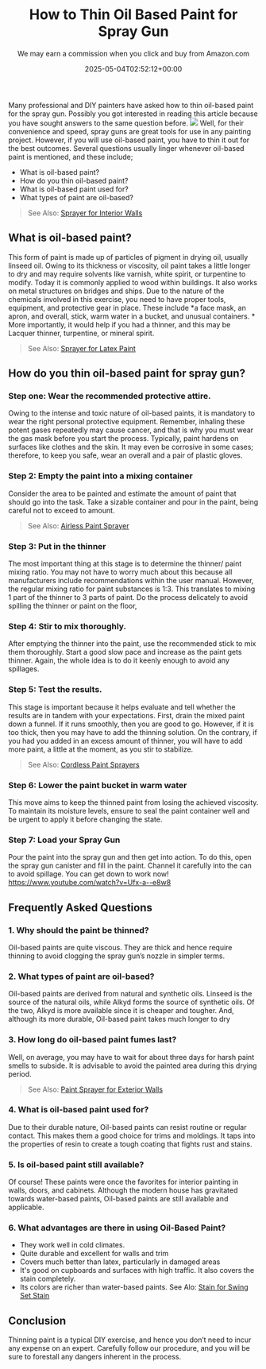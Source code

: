 ﻿---
author: We may earn a commission when you click and buy from Amazon.com
layout: post
title: How to Thin Oil Based Paint for Spray Gun
date: '2025-05-04T02:52:12+00:00'
categories:
- DIY Paintings
tags: []
slug: /how-to-thin-oil-based-paint-for-spray-gun/
lastmod: 2025-05-07T12:21:28+03:00
---

Many professional and DIY painters have asked how to thin oil-based paint for the spray gun. Possibly you got interested in reading this article because you have sought answers to the same question before.
![](/assets/img/img/)
Well, for their convenience and speed, spray guns are great tools for use in any painting project. However, if you will use oil-based paint, you have to thin it out for the best outcomes.
Several questions usually linger whenever oil-based paint is mentioned, and these include;
- What is oil-based paint?
- How do you thin oil-based paint?
- What is oil-based paint used for?
- What types of paint are oil-based?
> See Also:
> [Sprayer for Interior Walls](https://pestpolicy.com/best-paint-sprayer-for-interior-walls/)
## What is oil-based paint?
This form of paint is made up of particles of pigment in drying oil, usually linseed oil.
Owing to its thickness or viscosity, oil paint takes a little longer to dry and may require solvents like varnish, white spirit, or turpentine to modify. Today it is commonly applied to wood within buildings. It also works on metal structures on bridges and ships.
Due to the nature of the chemicals involved in this exercise, you need to have proper tools, equipment, and protective gear in place.
These include
*a face mask, an apron, and overall, stick, warm water in a bucket, and unusual containers. *
More importantly, it would help if you had a thinner, and this may be Lacquer thinner, turpentine, or mineral spirit.
> See Also:
> [Sprayer for Latex Paint](https://pestpolicy.com/best-sprayer-for-latex-paint/)
## How do you thin oil-based paint for spray gun?
### Step one: Wear the recommended protective attire.
Owing to the intense and toxic nature of oil-based paints, it is mandatory to wear the right personal protective equipment. Remember, inhaling these potent gases repeatedly may cause cancer, and that is why you must wear the gas mask before you start the process.
Typically, paint hardens on surfaces like clothes and the skin. It may even be corrosive in some cases; therefore, to keep you safe, wear an overall and a pair of plastic gloves.
### Step 2: Empty the paint into a mixing container
Consider the area to be painted and estimate the amount of paint that should go into the task. Take a sizable container and pour in the paint, being careful not to exceed to amount.
> See Also:
> [Airless Paint Sprayer](https://pestpolicy.com/best-airless-paint-sprayer/)
### Step 3: Put in the thinner
The most important thing at this stage is to determine the thinner/ paint mixing ratio. You may not have to worry much about this because all manufacturers include recommendations within the user manual.
However, the regular mixing ratio for paint substances is 1:3. This translates to mixing 1 part of the thinner to 3 parts of paint. Do the process delicately to avoid spilling the thinner or paint on the floor,
### Step 4: Stir to mix thoroughly.
After emptying the thinner into the paint, use the recommended stick to mix them thoroughly. Start a good slow pace and increase as the paint gets thinner. Again, the whole idea is to do it keenly enough to avoid any spillages.
### Step 5: Test the results.
This stage is important because it helps evaluate and tell whether the results are in tandem with your expectations. First, drain the mixed paint down a funnel. If it runs smoothly, then you are good to go.
However, if it is too thick, then you may have to add the thinning solution. On the contrary, if you had you added in an excess amount of thinner, you will have to add more paint, a little at the moment, as you stir to stabilize.
> See Also:
> [Cordless Paint Sprayers](https://pestpolicy.com/best-cordless-paint-sprayers/)
### Step 6: Lower the paint bucket in warm water
This move aims to keep the thinned paint from losing the achieved viscosity. To maintain its moisture levels, ensure to seal the paint container well and be urgent to apply it before changing the state.
### Step 7: Load your Spray Gun
Pour the paint into the spray gun and then get into action. To do this, open the spray gun canister and fill in the paint.
Channel it carefully into the can to avoid spillage. You can get down to work now!
https://www.youtube.com/watch?v=Ufx-a--e8w8
## Frequently Asked Questions
### 1. Why should the paint be thinned?
Oil-based paints are quite viscous. They are thick and hence require thinning to avoid clogging the spray gun’s nozzle in simpler terms.
### 2. What types of paint are oil-based?
Oil-based paints are derived from natural and synthetic oils. Linseed is the source of the natural oils, while Alkyd forms the source of synthetic oils.
Of the two, Alkyd is more available since it is cheaper and tougher. And, although its more durable, Oil-based paint takes much longer to dry
### 3. How long do oil-based paint fumes last?
Well, on average, you may have to wait for about three days for harsh paint smells to subside. It is advisable to avoid the painted area during this drying period.
> See Also:
> [Paint Sprayer for Exterior Walls](https://pestpolicy.com/best-paint-sprayer-for-exterior-walls/)
### 4. What is oil-based paint used for?
Due to their durable nature, Oil-based paints can resist routine or regular contact.
This makes them a good choice for trims and moldings. It taps into the properties of resin to create a tough coating that fights rust and stains.
### 5. Is oil-based paint still available?
Of course! These paints were once the favorites for interior painting in walls, doors, and cabinets.
Although the modern house has gravitated towards water-based paints, Oil-based paints are still available and applicable.
### 6. What advantages are there in using Oil-Based Paint?
- They work well in cold climates.
- Quite durable and excellent for walls and trim
- Covers much better than latex, particularly in damaged areas
- It's good on cupboards and surfaces with high traffic. It also covers the stain completely.
- Its colors are richer than water-based paints.
See Alo:
[Stain for Swing Set Stain](https://pestpolicy.com/best-stain-for-swing-set/)
## Conclusion
Thinning paint is a typical DIY exercise, and hence you don’t need to incur any expense on an expert.
Carefully follow our procedure, and you will be sure to forestall any dangers inherent in the process.